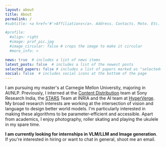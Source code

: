 ```yaml
---
layout: about
title: About
permalink: /
#subtitle: <a href='#'>Affiliations</a>. Address. Contacts. Moto. Etc.

#profile:
  #align: right
  #image: prof_pic.jpg
  #image_circular: false # crops the image to make it circular
  #more_info: >

news: true  # includes a list of news items
latest_posts: false  # includes a list of the newest posts
selected_papers: false # includes a list of papers marked as "selected={true}"
social: false  # includes social icons at the bottom of the page
---
```


I am pursuing my master's at Carnegie Mellon University, majoring in AI/NLP. Previously, I interned at the [Content Distribution](https://www.sonyresearchindia.com/research-areas/#sec3) team at Sony Research India, the [STARS](https://team.inria.fr/stars/en/research/) Team at INRIA and the AI team at [HyperVerge](https://hyperverge.co/). My broad research interests are working at the intersection of vision and language to design better world models. I'm particularly interested in making these algorithms to be parameter-efficient and accessible. Apart from academics, I enjoy photography, roller skating and playing the ukulele in my spare time.

**I am currently looking for internships in VLM/LLM and Image generation**. If you're interested in hiring or want to chat in general, shoot me an email. 
